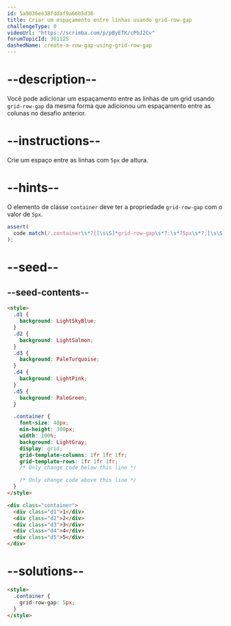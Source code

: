 ```yaml
---
id: 5a9036ee38fddaf9a66b5d36
title: Criar um espaçamento entre linhas usando grid-row-gap
challengeType: 0
videoUrl: "https://scrimba.com/p/pByETK/cPbJ2Cv"
forumTopicId: 301125
dashedName: create-a-row-gap-using-grid-row-gap
---
```


# --description--

Você pode adicionar um espaçamento entre as linhas de um grid usando `grid-row-gap` da mesma forma que adicionou um espaçamento entre as colunas no desafio anterior.

# --instructions--

Crie um espaço entre as linhas com `5px` de altura.

# --hints--

O elemento de classe `container` deve ter a propriedade `grid-row-gap` com o valor de `5px`.

```js
assert(
  code.match(/.container\s*?{[\s\S]*grid-row-gap\s*?:\s*?5px\s*?;[\s\S]*}/gi)
);
```

# --seed--

## --seed-contents--

```html
<style>
  .d1 {
    background: LightSkyBlue;
  }
  .d2 {
    background: LightSalmon;
  }
  .d3 {
    background: PaleTurquoise;
  }
  .d4 {
    background: LightPink;
  }
  .d5 {
    background: PaleGreen;
  }

  .container {
    font-size: 40px;
    min-height: 300px;
    width: 100%;
    background: LightGray;
    display: grid;
    grid-template-columns: 1fr 1fr 1fr;
    grid-template-rows: 1fr 1fr 1fr;
    /* Only change code below this line */

    /* Only change code above this line */
  }
</style>

<div class="container">
  <div class="d1">1</div>
  <div class="d2">2</div>
  <div class="d3">3</div>
  <div class="d4">4</div>
  <div class="d5">5</div>
</div>
```

# --solutions--

```html
<style>
  .container {
    grid-row-gap: 5px;
  }
</style>
```
